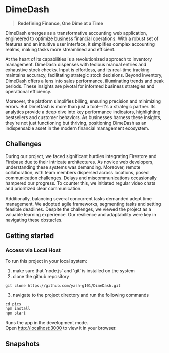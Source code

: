# DimeDash
> **Redefining Finance, One Dime at a Time**

DimeDash emerges as a transformative accounting web application, engineered to optimize business financial operations. With a robust set of features and an intuitive user interface, it simplifies complex accounting realms, making tasks more streamlined and efficient.

At the heart of its capabilities is a revolutionized approach to inventory management. DimeDash dispenses with tedious manual entries and exhaustive stock checks. Input is effortless, and its real-time tracking maintains accuracy, facilitating strategic stock decisions. Beyond inventory, DimeDash offers a lens into sales performance, illuminating trends and peak periods. These insights are pivotal for informed business strategies and operational efficiency.

Moreover, the platform simplifies billing, ensuring precision and minimizing errors. But DimeDash is more than just a tool—it's a strategic partner. Its analytics provide a deep dive into key performance indicators, highlighting bestsellers and customer behaviors. As businesses harness these insights, they're not just functioning but thriving, positioning DimeDash as an indispensable asset in the modern financial management ecosystem.

## Challenges

During our project, we faced significant hurdles integrating Firestore and Firebase due to their intricate architectures. As novice web developers, understanding these systems was demanding. Moreover, remote collaboration, with team members dispersed across locations, posed communication challenges. Delays and miscommunications occasionally hampered our progress. To counter this, we initiated regular video chats and prioritized clear communication.

Additionally, balancing several concurrent tasks demanded adept time management. We adopted agile frameworks, segmenting tasks and setting feasible deadlines. Despite the challenges, we viewed the project as a valuable learning experience. Our resilience and adaptability were key in navigating these obstacles.

## Getting started

### Access via Local Host

To run this project in your local system:
1. make sure that 'node.js' and 'git' is installed on the system 
2. clone the github repository
```
git clone https://github.com/yash-g101/DimeDash.git
```
3. navigate to the project directory and run the following commands
  ```
  cd pics
  npm install
  npm start
  ```

Runs the app in the development mode.\
Open [http://localhost:3000](http://localhost:3000) to view it in your browser.

## Snapshots
